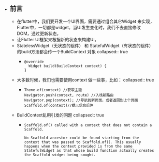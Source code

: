 - ## 前言
	- 在flutter中，我们要开发一个UI界面，需要通过组合其它Widget 来实现，Flutter中，一切都是widget，当UI发生变化时，我们不去直接修改DOM，通过更新状态，
	- 让Flutter UI框架来根据新的状态来构建UI。
	- StatelessWidget（无状态的组件） 和 StatefulWidget（有状态的组件） 的build方法都会传一个BuildContext 对象
	  collapsed:: true
		- ```
		  @override
		    Widget build(BuildContext context) {
		  }
		  ```
	- 大多数时候，我们也需要使用context 做一些事，比如：
	  collapsed:: true
		- ```
		  Theme.of(context) //获取主题
		  Navigator.push(context, route) //入栈新路由
		  Navigator.pop(context); //导航到新页面，或者返回到上个页面
		  Scaffold.of(context)//提示信息组件
		  ```
	- BuildContext乱用引发的问题
	  collapsed:: true
		- ```
		  Scaffold.of() called with a context that does not contain a Scaffold.
		  
		  No Scaffold ancestor could be found starting from the context that was passed to Scaffold.of(). This usually happens when the context provided is from the same StatefulWidget as that whose build function actually creates the Scaffold widget being sought.
		  ```